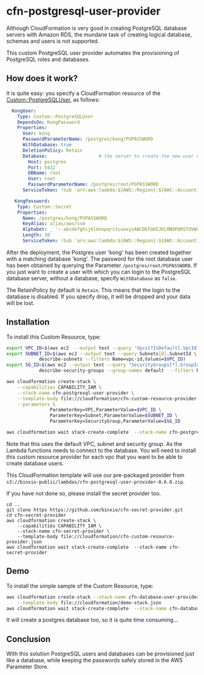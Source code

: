 # cfn-postgresql-user-provider

Although CloudFormation is very good in creating PostgreSQL database servers with Amazon RDS, the mundane task of creating logical database, schemas and users is not supported. 

This custom PostgreSQL user provider automates the provisioning of PostgreSQL roles and databases.


## How does it work?
It is quite easy: you specify a CloudFormation resource of the [Custom::PostgreSQLUser](docs/PostgreSQLUser.md), as follows:

```yaml
  KongUser:
    Type: Custom::PostgreSQLUser
    DependsOn: KongPassword
    Properties:
      User: kong
      PasswordParameterName: /postgres/kong/PGPASSWORD
      WithDatabase: true
      DeletionPolicy: Retain 
      Database:                   # the server to create the new user or database in
        Host: postgres
        Port: 5432
        DBName: root
        User: root
        PasswordParameterName: /postgres/root/PGPASSWORD                # put your root password is in the parameter store
      ServiceToken: !Sub 'arn:aws:lambda:${AWS::Region}:${AWS::AccountId}:function:binxioio-cfn-postgresql-user-provider-vpc-${AppVPC}'

   KongPassword:
    Type: Custom::Secret
    Properties:
      Name: /postgres/kong/PGPASSWORD
      KeyAlias: alias/aws/ssm
      Alphabet: _`'~-abcdefghijklmnopqrstuvwxyzABCDEFGHIJKLMNOPQRSTUVWXYZ0123456789
      Length: 30
      ServiceToken: !Sub 'arn:aws:lambda:${AWS::Region}:${AWS::AccountId}:function:binxio-cfn-secret-provider'
```

After the deployment, the Postgres user 'kong' has been created together with a matching database 'kong'. The password for the root database user has been obtained by querying the Parameter `/postgres/root/PGPASSWORD`.  If you just want to create a user with which you can login to the PostgreSQL database server, without a database, specify `WithDatabase` as `false`.

The RetainPolicy by default is `Retain`. This means that the login to the database is disabled. If you specify drop, it will be dropped and your data will be lost.


## Installation
To install this Custom Resource, type:

```sh
export VPC_ID=$(aws ec2  --output text --query 'Vpcs[?IsDefault].VpcId' describe-vpcs)
export SUBNET_ID=$(aws ec2 --output text --query Subnets[0].SubnetId \
			describe-subnets --filters Name=vpc-id,Values=$VPC_ID)
export SG_ID=$(aws ec2 --output text --query "SecurityGroups[*].GroupId" \
			describe-security-groups --group-names default  --filters Name=vpc-id,Values=$VPC_ID)

aws cloudformation create-stack \
	--capabilities CAPABILITY_IAM \
	--stack-name cfn-postgresql-user-provider \
	--template-body file://cloudformation/cfn-custom-resource-provider.json  \
	--parameters \
	            ParameterKey=VPC,ParameterValue=$VPC_ID \
	            ParameterKey=Subnet,ParameterValue=$SUBNET_ID \
                ParameterKey=SecurityGroup,ParameterValue=$SG_ID

aws cloudformation wait stack-create-complete  --stack-name cfn-postgresql-user-provider 
```
Note that this uses the default VPC, subnet and security group. As the Lambda functions needs to connect to the database. You will need to 
install this custom resource provider for each vpc that you want to be able to create database users.

This CloudFormation template will use our pre-packaged provider from `s3://binxio-public/lambdas/cfn-postgresql-user-provider-0.6.0.zip`.

If you have not done so, please install the secret provider too.

```
cd ..
git clone https https://github.com/binxio/cfn-secret-provider.git 
cd cfn-secret-provider
aws cloudformation create-stack \
	--capabilities CAPABILITY_IAM \
	--stack-name cfn-secret-provider \
	--template-body file://cloudformation/cfn-custom-resource-provider.json 
aws cloudformation wait stack-create-complete  --stack-name cfn-secret-provider 

```


## Demo
To install the simple sample of the Custom Resource, type:

```sh
aws cloudformation create-stack --stack-name cfn-database-user-provider-demo \
	--template-body file://cloudformation/demo-stack.json
aws cloudformation wait stack-create-complete  --stack-name cfn-database-user-provider-demo
```
It will create a postgres database too, so it is quite time consuming...

## Conclusion
With this solution PostgreSQL users and databases can be provisioned just like a database, while keeping the
passwords safely stored in the AWS Parameter Store.

